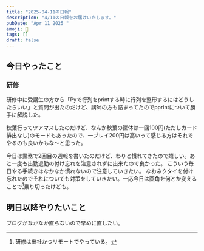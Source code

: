 ```yaml
---
title: "2025-04-11の日報"
description: "4/11の日報をお届けいたします。"
pubDate: "Apr 11 2025 "
emoji: 🦊
tags: []
draft: false
---
```


## 今日やったこと

### 研修

研修中に受講生の方から「Pyで行列をprintする時に行列を整形するにはどうしたらいい」と質問が出たのだけど、講師の方も詰まってたのでpprintについて勝手に解説した。

秋葉行ってツアマスしたのだけど、なんか秋葉の筐体は一回100円(ただしカード排出なし)のモードもあったので、一プレイ200円は高いって感じる方はそれでやるのも良いかもな〜と思った。

今日は業務で2回目の週報を書いたのだけど、わりと慣れてきたので嬉しい。あと一度も出勤退勤の付け忘れを注意されずに出来たので良かった。
こういう毎日やる手続きはなかなか慣れないので注意していきたい。
なおネクタイを付け忘れたのでそれについても対策をしていきたい。一応今日は画角を何とか変えることで[^1]乗り切ったけども。

## 明日以降やりたいこと

ブログがなかなか直らないので早めに直したい。

[^1]: 研修は出社かつリモートでやっている。
